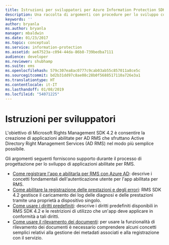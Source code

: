 ```yaml
---
title: Istruzioni per sviluppatori per Azure Information Protection SDK 4.2 | Documentazione Microsoft
description: Una raccolta di argomenti con procedure per lo sviluppo con AIP SDK 4.2
keywords: ''
author: bryanla
ms.author: bryanla
manager: mbaldwin
ms.date: 01/23/2017
ms.topic: conceptual
ms.service: information-protection
ms.assetid: ae67523a-c094-44da-86b8-739bedba7111
audience: developer
ms.reviewer: shubhamp
ms.suite: ems
ms.openlocfilehash: 579c307ea8ac0777c9cab03ab55c857011a8ce5c
ms.sourcegitcommit: bd2b31dd97c8ae08c28b0f5688517110a726e3a1
ms.translationtype: HT
ms.contentlocale: it-IT
ms.lasthandoff: 01/08/2019
ms.locfileid: "54071225"
---
```

# <a name="developer-guidance"></a>Istruzioni per sviluppatori
L'obiettivo di Microsoft Rights Management SDK 4.2 è consentire la creazione di applicazioni abilitate per AD RMS che sfruttano Active Directory Right Management Services (AD RMS) nel modo più semplice possibile.

Gli argomenti seguenti forniscono supporto durante il processo di progettazione per lo sviluppo di applicazioni abilitate per RMS.

- [Come registrare l'app e abilitarla per RMS con Azure AD](authentication-integration.md): descrive i concetti fondamentali dell'autenticazione utente per l'app abilitata per RMS.
- [Come abilitare la registrazione delle prestazioni e degli errori](enabling-logging.md): RMS SDK 4.2 gestisce il caricamento dei log delle diagnosi e delle prestazioni tramite una proprietà a dispositivo singolo.
- [Come usare i diritti predefiniti](built-in-rights-usage-restriction-reference.md): descrive i diritti predefiniti disponibili in RMS SDK 4.2 e le restrizioni di utilizzo che un'app deve applicare in conformità a tali diritti.
- [Come usare il rilevamento dei documenti](how-to-use-document-tracking.md): per usare la funzionalità di rilevamento dei documenti è necessario comprendere alcuni concetti semplici relativi alla gestione dei metadati associati e alla registrazione con il servizio.
